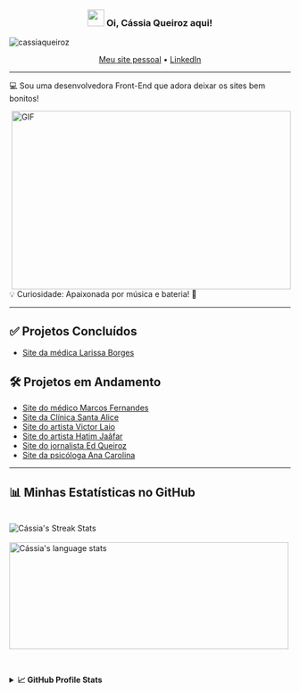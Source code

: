 <!-- Título e Saudação -->
<h3 align="center"><img src="https://raw.githubusercontent.com/MartinHeinz/MartinHeinz/master/wave.gif" width="30px"> Oi, Cássia Queiroz aqui!</h3>

<!-- Visualizações do Perfil -->
<p align="left"> <img src="https://komarev.com/ghpvc/?username=cassiaqueiroz&label=Profile%20views&color=0e75b6&style=flat" alt="cassiaqueiroz" /> </p>

<p align="center">
  <a href="https://devcassiaqueiroz.com.br">Meu site pessoal</a> •
  <a href="https://www.linkedin.com/in/cassia-queiroz/">LinkedIn</a>
</p>

<!-- Sobre Mim -->
---
💻 Sou uma desenvolvedora Front-End que adora deixar os sites bem bonitos!

<img align="right" alt="GIF" src="./code.gif" width="500" height="320" />

💡 Curiosidade: Apaixonada por música e bateria! 🥁

---

<!-- Seção de Projetos -->
## ✅ Projetos Concluídos
- [Site da médica Larissa Borges](https://dralarissaborges.com.br)

## 🛠️ Projetos em Andamento
- [Site do médico Marcos Fernandes](https://drmarcosfernandes.com)
- [Site da Clínica Santa Alice](https://cassiaqueiroz.github.io/clinica-santa-alice/) 
- [Site do artista Victor Laio](https://cassiaqueiroz.github.io/vlaio/) 
- [Site do artista Hatim Jaâfar](https://cassiaqueiroz.github.io/hatim-jaafar/) 
- [Site do jornalista Ed Queiroz](https://cassiaqueiroz.github.io/ed-queiroz/)
- [Site da psicóloga Ana Carolina](https://cassiaqueiroz.github.io/ana-carolina/) 

---

<!-- Estatísticas do GitHub -->
## 📊 Minhas Estatísticas no GitHub 
<br/>

<div>
  <img align="center" src="https://github-readme-streak-stats.herokuapp.com/?user=cassiaqueiroz" alt="Cássia's Streak Stats" />
</div>

<br/>

<div>
  <img align="center" src="https://github-readme-stats.vercel.app/api/top-langs?username=cassiaqueiroz&langs_count=10&show_icons=true&locale=en&layout=compact&theme=light" alt="Cássia's language stats" height="192px" width="500px"/>
</div>

<br/> <!-- Linha em branco para espaçamento -->

<details>
  <summary><b>📈 GitHub Profile Stats</b></summary>
  <br/>
  <img src="https://github-readme-stats.anuraghazra1.vercel.app/api?username=cassiaqueiroz&show_icons=true" />
</details>
